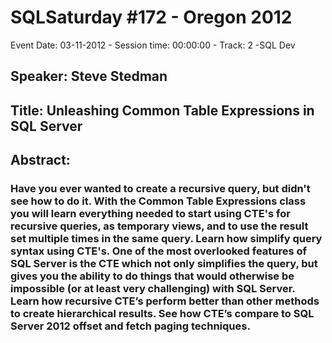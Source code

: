 # SQLSaturday #172 - Oregon 2012
Event Date: 03-11-2012 - Session time: 00:00:00 - Track: 2 -SQL Dev
## Speaker: Steve Stedman
## Title: Unleashing Common Table Expressions in SQL Server
## Abstract:
### Have you ever wanted to create a recursive query, but didn't see how to do it. With the Common Table Expressions class you will learn everything needed to start using CTE's for recursive queries, as temporary views, and to use the result set multiple times in the same query. Learn how simplify query syntax using CTE's. One of the most overlooked features of SQL Server is the CTE which not only simplifies the query, but gives you the ability to do things that would otherwise be impossible (or at least very challenging) with SQL Server.  Learn how recursive CTE’s perform better than other methods to create hierarchical results.  See how CTE’s compare to SQL Server 2012 offset and fetch paging techniques.  
